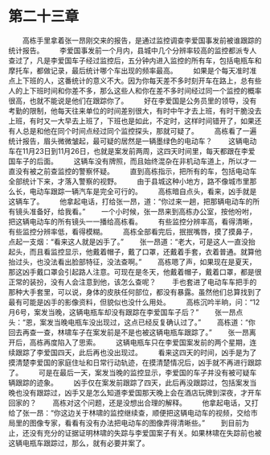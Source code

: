 #	第二十三章
　　高栋手里拿着张一昂刚交来的报告，是通过监控调查李爱国事发前被谁跟踪的统计报告。
　　李爱国事发前一个月内，县城中几个分辨率较高的监控都派专人查过了，凡是李爱国车子经过监控后，五分钟内进入监控的所有车，包括电瓶车和摩托车，都做记录，最后统计哪个车出现的频率最高。
　　如果是个每天准时准点上下班的人，这番统计的意义不大。因为你每天差不多时刻开车在路上，总有些人的上下班时间和你差不多，那么这些人和你在差不多时间经过同一个监控的概率很高，也就不能说是他们在跟踪你了。
　　好在李爱国是公务员里的领导，没有考勤的限制，他每天往来单位的时间差别很大，有时中午才去上班，有时干脆没去上班，有时又一大早去上班了，下班也是如此，不定时，这样时间错开了，如果还有人总是和他在同个时间点经过同个监控探头，那就可疑了。
　　高栋看了一遍统计报告，眉头微微皱起，最可疑的居然是一辆墨绿色的电动车？
　　这辆电动车在11月23日到11月26日，也就是案发前两周，这四天时间里，每天都跟在李爱国车子的后面。
　　这辆车没有牌照，而且始终混杂在非机动车道上，所以才一直没有被之前查监控的警察怀疑。
　　直到高栋指示，把所有的车，包括电动车全部统计下来，才落入警察的视野。
　　由于县城这种小地方，路不像城市里那么长，电动车跟踪一辆汽车是完全可行的。
　　高栋暗自点头，看来，凶手就是这辆车了。
　　他拿起电话，打给张一昂，道：“你过来一趟，把那辆电动车的所有镜头准备好，给我看。”
　　一个小时候，张一昂来到高栋办公室，按他吩咐，把这辆电动车的所有镜头一一播给高栋看。
　　有些监控分辨率高，看得清晰，有些监控分辨率低，看得模糊。
　　高栋全部看完后，抿抿嘴唇，摸了摸鼻子，点起一支烟：“看来这人就是凶手了。”
　　张一昂道：“老大，可是这人一直没抬起头，而且看监控显示，他戴着帽子，戴了口罩，还戴着手套，衣着普通。就算他抬过头，也没法看出脸部特征，没法查啊。”
　　高栋嗯了声，如果现在是夏天，那这凶手戴口罩会引起路人注意。可现在是冬天，他戴着帽子，戴着口罩，都是很正常的装扮，没有人会注意到他，该怎么查呢？
　　手也套进了电动车车把手的那种大手套里，可以说，身体的皮肤任何部位，都没有暴露。虽然他们总算找到了最有可能是凶手的影像资料，但貌似也没什么用处。
　　高栋沉吟半晌，问：“12月6号，案发当晚，这辆电瓶车却没有跟踪在李爱国车子后？”
　　张一昂点头：“恩，案发当晚电瓶车没出现过，这点已经反复确认过了。”
　　高栋道：“你回去再查一查，林啸车子在案发前是不是也被这辆电瓶车跟踪了。”
　　张一昂离开后，高栋再度陷入了思索。
　　这辆电瓶车只在李爱国案发前的两个星期，连续跟踪了李爱国四天，此后再也没出现过。
　　看来这四天的时间，凶手是为了摸清楚李爱国的家庭住址和日常行动轨迹，在摸清楚情况后，凶手就不再进行跟踪了。
　　可是在最后一天，案发当晚的监控显示，李爱国的车子并没有被可疑车辆跟踪的迹象。
　　凶手仅在案发前跟踪了四天，此后再没跟踪过，包括案发当晚也没有跟踪过，凶手又是怎么知道李爱国那天晚上会在酒店玩牌到深夜，才开车回家的？
　　高栋对这个问题，还是没想出合理的解释。
　　他拿起电话，又打给了张一昂：“你这边关于林啸的监控继续查，顺便把这辆电动车的视频，交给市局里的图像专家，看看有没有办法把电动车的图像弄得清晰些。”
　　到目前为止，还没有充分的证据证明林啸的失踪与李爱国案子有关。如果林啸在失踪前也被这辆电瓶车跟踪过，那么，就有必要并案了。